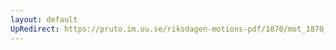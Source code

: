 ```yaml
---
layout: default
UpRedirect: https://pruto.im.uu.se/riksdagen-motions-pdf/1870/mot_1870__fk__4/mot_1870__fk__4-001.pdf
---
```

